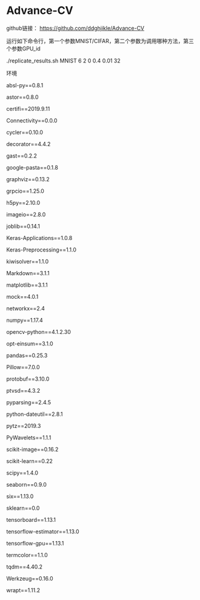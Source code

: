 # Advance-CV
github链接：
https://github.com/ddghjikle/Advance-CV

运行如下命令行，第一个参数MNIST/CIFAR，第二个参数为调用哪种方法，第三个参数GPU_id

./replicate_results.sh MNIST 6 2 0 0.4 0.01 32

环境

absl-py==0.8.1

astor==0.8.0

certifi==2019.9.11

Connectivity==0.0.0

cycler==0.10.0

decorator==4.4.2

gast==0.2.2

google-pasta==0.1.8

graphviz==0.13.2

grpcio==1.25.0

h5py==2.10.0

imageio==2.8.0

joblib==0.14.1

Keras-Applications==1.0.8

Keras-Preprocessing==1.1.0

kiwisolver==1.1.0

Markdown==3.1.1

matplotlib==3.1.1

mock==4.0.1

networkx==2.4

numpy==1.17.4

opencv-python==4.1.2.30

opt-einsum==3.1.0

pandas==0.25.3

Pillow==7.0.0

protobuf==3.10.0

ptvsd==4.3.2

pyparsing==2.4.5

python-dateutil==2.8.1

pytz==2019.3

PyWavelets==1.1.1

scikit-image==0.16.2

scikit-learn==0.22

scipy==1.4.0

seaborn==0.9.0

six==1.13.0

sklearn==0.0

tensorboard==1.13.1

tensorflow-estimator==1.13.0

tensorflow-gpu==1.13.1

termcolor==1.1.0

tqdm==4.40.2

Werkzeug==0.16.0

wrapt==1.11.2
